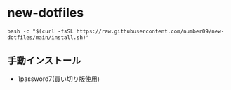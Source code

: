 # new-dotfiles

```
bash -c "$(curl -fsSL https://raw.githubusercontent.com/number09/new-dotfiles/main/install.sh)"
```


## 手動インストール
- 1password7(買い切り版使用)
